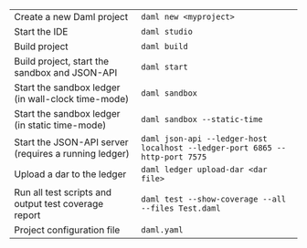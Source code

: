 |                                                       |                                                                             |
|-------------------------------------------------------|-----------------------------------------------------------------------------|
| Create a new Daml project                             | `daml new <myproject>`                                                      |
| Start the IDE                                         | `daml studio`                                                               |
| Build project                                         | `daml build`                                                                |
| Build project, start the sandbox and JSON-API         | `daml start`                                                                |
| Start the sandbox ledger (in wall-clock time-mode)    | `daml sandbox`                                                              |
| Start the sandbox ledger (in static time-mode)        | `daml sandbox --static-time`                                                |
| Start the JSON-API server (requires a running ledger) | `daml json-api --ledger-host localhost --ledger-port 6865 --http-port 7575` |
| Upload a dar to the ledger                            | `daml ledger upload-dar <dar file>`                                         |
| Run all test scripts and output test coverage report  | `daml test --show-coverage --all --files Test.daml`                         |
| Project configuration file                            | `daml.yaml`                                                                 |

